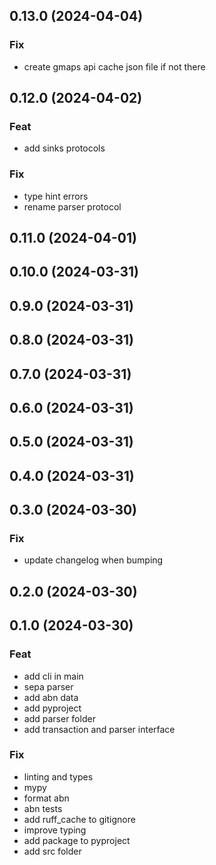 ## 0.13.0 (2024-04-04)

### Fix

- create gmaps api cache json file if not there

## 0.12.0 (2024-04-02)

### Feat

- add sinks protocols

### Fix

- type hint errors
- rename parser protocol

## 0.11.0 (2024-04-01)

## 0.10.0 (2024-03-31)

## 0.9.0 (2024-03-31)

## 0.8.0 (2024-03-31)

## 0.7.0 (2024-03-31)

## 0.6.0 (2024-03-31)

## 0.5.0 (2024-03-31)

## 0.4.0 (2024-03-31)

## 0.3.0 (2024-03-30)

### Fix

- update changelog when bumping

## 0.2.0 (2024-03-30)

## 0.1.0 (2024-03-30)

### Feat

- add cli in main
- sepa parser
- add abn data
- add pyproject
- add parser folder
- add transaction and parser interface

### Fix

- linting and types
- mypy
- format abn
- abn tests
- add ruff_cache to gitignore
- improve typing
- add package to pyproject
- add src folder

